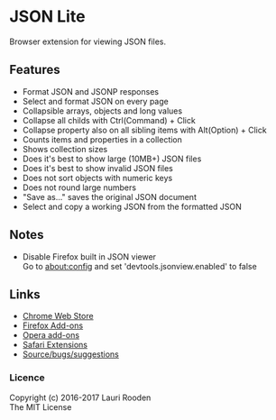 
JSON Lite
=========

Browser extension for viewing JSON files.


Features
--------

 - Format JSON and JSONP responses
 - Select and format JSON on every page
 - Collapsible arrays, objects and long values
 - Collapse all childs with Ctrl(Command) + Click
 - Collapse property also on all sibling items with Alt(Option) + Click
 - Counts items and properties in a collection
 - Shows collection sizes
 - Does it's best to show large (10MB+) JSON files
 - Does it's best to show invalid JSON files
 - Does not sort objects with numeric keys
 - Does not round large numbers
 - "Save as..." saves the original JSON document
 - Select and copy a working JSON from the formatted JSON


Notes
-----

 - Disable Firefox built in JSON viewer  
   Go to [about:config](about:config) and set 'devtools.jsonview.enabled' to false



Links
-----

 - [Chrome Web Store](https://chrome.google.com/webstore/detail/json-lite/acacmjcicejlmjcheoklfdchempahoag)
 - [Firefox Add-ons](https://addons.mozilla.org/en-US/firefox/addon/json-lite/)
 - [Opera add-ons](https://addons.opera.com/en/extensions/details/json-lite/)
 - [Safari Extensions](https://safari-extensions.apple.com/details/?id=com.litejs.json-lite-YVKYWJZ9CZ)
 - [Source/bugs/suggestions](https://github.com/lauriro/json-lite)


### Licence

Copyright (c) 2016-2017 Lauri Rooden  
The MIT License

